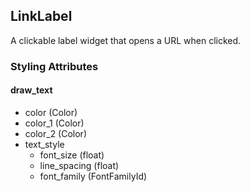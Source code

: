 ## LinkLabel
A clickable label widget that opens a URL when clicked.

### Styling Attributes
#### draw_text
- color (Color)
- color_1 (Color)
- color_2 (Color)
- text_style
    - font_size (float)
    - line_spacing (float)
    - font_family (FontFamilyId)